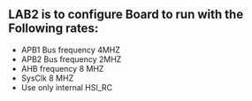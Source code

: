 ## LAB2 is to configure Board to run with the Following rates:
- APB1 Bus frequency 4MHZ
- APB2 Bus frequency 2MHZ
- AHB frequency 8 MHZ
- SysClk 8 MHZ
- Use only internal HSI_RC
